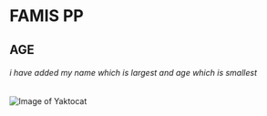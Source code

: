 # FAMIS PP
## AGE
###### i have added my name which is largest and age which is smallest
![Image of Yaktocat](https://octodex.github.com/images/yaktocat.png)

